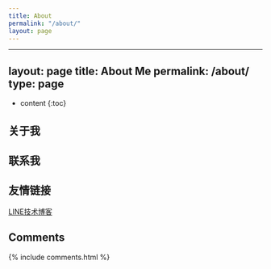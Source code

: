 ```yaml
---
title: About
permalink: "/about/"
layout: page
---
```


---
layout: page
title: About Me
permalink: /about/
type: page
---

* content
{:toc}

## 关于我


## 联系我


## 友情链接

[LINE技术博客](https://engineering.linecorp.com/zh-hant/blog/)


## Comments

{% include comments.html %}
